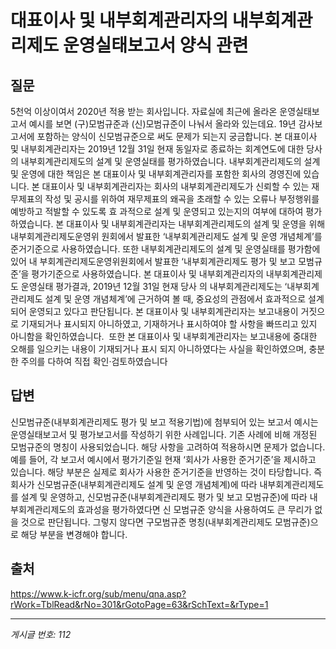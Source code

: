 # 대표이사 및 내부회계관리자의 내부회계관리제도 운영실태보고서 양식 관련

## 질문
5천억 이상이여서 2020년 적용 받는 회사입니다.
자료실에 최근에 올라온 운영실태보고서 예시를 보면 (구)모범규준과 (신)모범규준이 나눠서 올라와 있는데요.
19년 감사보고서에 포함하는 양식이 신모범규준으로 써도 문제가 되는지 궁금합니다.
본 대표이사 및 내부회계관리자는 2019년 12월 31일 현재 동일자로 종료하는 회계연도에 대한 당사의 내부회계관리제도의 설계 및 운영실태를 평가하였습니다.
내부회계관리제도의 설계 및 운영에 대한 책임은 본 대표이사 및 내부회계관리자를 포함한 회사의 경영진에 있습니다. 본 대표이사 및 내부회계관리자는 회사의 내부회계관리제도가 신뢰할 수 있는 재무제표의 작성 및 공시를 위하여 재무제표의 왜곡을 초래할 수 있는 오류나 부정행위를 예방하고 적발할 수 있도록 효 과적으로 설계 및 운영되고 있는지의 여부에 대하여 평가하였습니다. 본 대표이사 및 내부회계관리자는 내부회계관리제도의 설계 및 운영을 위해 내부회계관리제도운영위 원회에서 발표한 ‘내부회계관리제도 설계 및 운영 개념체계’를 준거기준으로 사용하였습니다. 또한 내부회계관리제도의 설계 및 운영실태를 평가함에 있어 내 부회계관리제도운영위원회에서 발표한 ‘내부회계관리제도 평가 및 보고 모범규준’을 평가기준으로 사용하였습니다.
본 대표이사 및 내부회계관리자의 내부회계관리제도 운영실태 평가결과, 2019년 12월 31일 현재 당사 의 내부회계관리제도는 ‘내부회계관리제도 설계 및 운영 개념체계’에 근거하여 볼 때, 중요성의 관점에서 효과적으로 설계되어 운영되고 있다고 판단됩니다.
본 대표이사 및 내부회계관리자는 보고내용이 거짓으로 기재되거나 표시되지 아니하였고, 기재하거나 표시하여야 할 사항을 빠뜨리고 있지 아니함을 확인하였습니다.  또한 본 대표이사 및 내부회계관리자는 보고내용에 중대한 오해를 일으키는 내용이 기재되거나 표시 되지 아니하였다는 사실을 확인하였으며, 충분한 주의를 다하여 직접 확인·검토하였습니다

## 답변
신모범규준(내부회계관리제도 평가 및 보고 적용기법)에 첨부되어 있는 보고서 예시는 운영실태보고서 및 평가보고서를 작성하기 위한 사례입니다. 기존 사례에 비해 개정된 모범규준의 명칭이 사용되었습니다. 해당 사항을 고려하여 적용하시면 문제가 없습니다.
예를 들어, 각 보고서 예시에서 평가기준일 현재 ‘회사가 사용한 준거기준’을 제시하고 있습니다. 해당 부분은 실제로 회사가 사용한 준거기준을 반영하는 것이 타당합니다.
즉 회사가 신모범규준(내부회계관리제도 설계 및 운영 개념체계)에 따라 내부회계관리제도를 설계 및 운영하고, 신모범규준(내부회계관리제도 평가 및 보고 모범규준)에 따라 내부회계관리제도의 효과성을 평가하였다면 신 모범규준 양식을 사용하여도 큰 무리가 없을 것으로 판단됩니다. 그렇지 않다면 구모범규준 명칭(내부회계관리제도 모범규준)으로 해당 부분을 변경해야 합니다.

## 출처
https://www.k-icfr.org/sub/menu/qna.asp?rWork=TblRead&rNo=301&rGotoPage=63&rSchText=&rType=1

---
*게시글 번호: 112*
